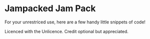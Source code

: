 # Jampacked Jam Pack
For your unrestriced use, here are a few handy little snippets of code!

Licenced with the Unlicence. Credit optional but appreciated.
